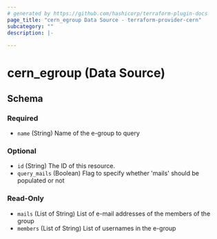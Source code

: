 ```yaml
---
# generated by https://github.com/hashicorp/terraform-plugin-docs
page_title: "cern_egroup Data Source - terraform-provider-cern"
subcategory: ""
description: |-
  
---
```


# cern_egroup (Data Source)





<!-- schema generated by tfplugindocs -->
## Schema

### Required

- `name` (String) Name of the e-group to query

### Optional

- `id` (String) The ID of this resource.
- `query_mails` (Boolean) Flag to specify whether 'mails' should be populated or not

### Read-Only

- `mails` (List of String) List of e-mail addresses of the members of the group
- `members` (List of String) List of usernames in the e-group


